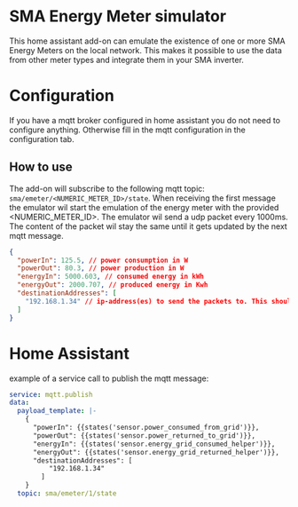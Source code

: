 # SMA Energy Meter simulator

This home assistant add-on can emulate the existence of one or more SMA Energy Meters on the local network. This makes it possible to use the data from other meter types and integrate them in your SMA inverter.

# Configuration

If you have a mqtt broker configured in home assistant you do not need to configure anything. Otherwise fill in the mqtt configuration in the configuration tab.

## How to use

The add-on will subscribe to the following mqtt topic: `sma/emeter/<NUMERIC_METER_ID>/state`. When receiving the first message the emulator wil start the emulation of the energy meter with the provided <NUMERIC_METER_ID>. The emulator wil send a udp packet every 1000ms. The content of the packet wil stay the same until it gets updated by the next mqtt message.

```json
{
  "powerIn": 125.5, // power consumption in W
  "powerOut": 80.3, // power production in W
  "energyIn": 5000.603, // consumed energy in kWh
  "energyOut": 2000.707, // produced energy in Kwh
  "destinationAddresses": [
    "192.168.1.34" // ip-address(es) to send the packets to. This should be the ip of the inverter. If you leave this emtpy then multicast will be used. (multicast is not confirmed to work yet)
  ]
}
```

# Home Assistant

example of a service call to publish the mqtt message:

```yaml
service: mqtt.publish
data:
  payload_template: |-
    {
      "powerIn": {{states('sensor.power_consumed_from_grid')}},
      "powerOut": {{states('sensor.power_returned_to_grid')}},
      "energyIn": {{states('sensor.energy_grid_consumed_helper')}},
      "energyOut": {{states('sensor.energy_grid_returned_helper')}},
      "destinationAddresses": [
          "192.168.1.34"
        ]
    }
  topic: sma/emeter/1/state
```